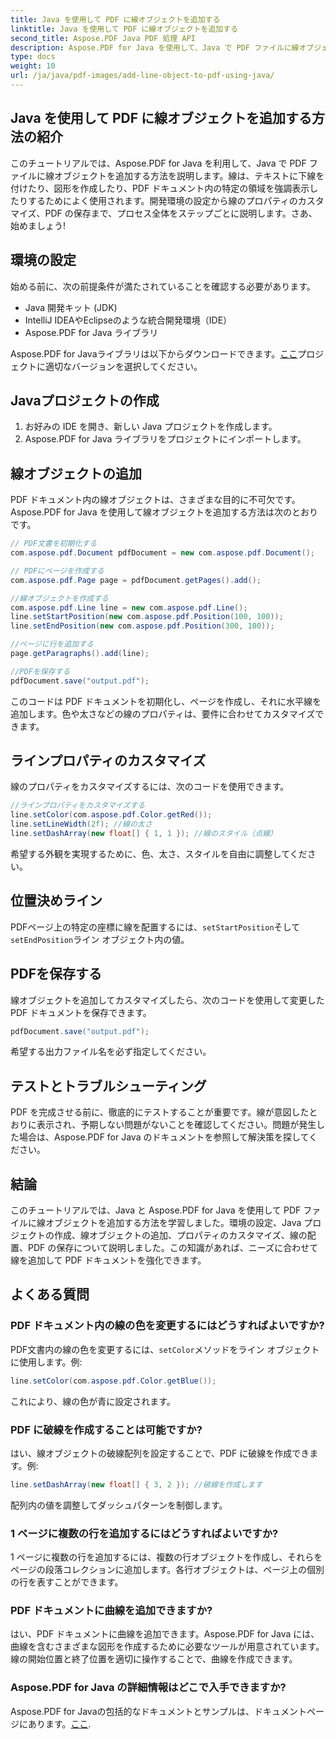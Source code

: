 ```yaml
---
title: Java を使用して PDF に線オブジェクトを追加する
linktitle: Java を使用して PDF に線オブジェクトを追加する
second_title: Aspose.PDF Java PDF 処理 API
description: Aspose.PDF for Java を使用して、Java で PDF ファイルに線オブジェクトを追加する方法を学びます。線をカスタマイズして配置し、動的な PDF を簡単に作成します。
type: docs
weight: 10
url: /ja/java/pdf-images/add-line-object-to-pdf-using-java/
---
```


## Java を使用して PDF に線オブジェクトを追加する方法の紹介

このチュートリアルでは、Aspose.PDF for Java を利用して、Java で PDF ファイルに線オブジェクトを追加する方法を説明します。線は、テキストに下線を付けたり、図形を作成したり、PDF ドキュメント内の特定の領域を強調表示したりするためによく使用されます。開発環境の設定から線のプロパティのカスタマイズ、PDF の保存まで、プロセス全体をステップごとに説明します。さあ、始めましょう!

## 環境の設定

始める前に、次の前提条件が満たされていることを確認する必要があります。

- Java 開発キット (JDK)
- IntelliJ IDEAやEclipseのような統合開発環境（IDE）
- Aspose.PDF for Java ライブラリ

 Aspose.PDF for Javaライブラリは以下からダウンロードできます。[ここ](https://releases.aspose.com/pdf/java/)プロジェクトに適切なバージョンを選択してください。

## Javaプロジェクトの作成

1. お好みの IDE を開き、新しい Java プロジェクトを作成します。
2. Aspose.PDF for Java ライブラリをプロジェクトにインポートします。

## 線オブジェクトの追加

PDF ドキュメント内の線オブジェクトは、さまざまな目的に不可欠です。Aspose.PDF for Java を使用して線オブジェクトを追加する方法は次のとおりです。

```java
// PDF文書を初期化する
com.aspose.pdf.Document pdfDocument = new com.aspose.pdf.Document();

// PDFにページを作成する
com.aspose.pdf.Page page = pdfDocument.getPages().add();

//線オブジェクトを作成する
com.aspose.pdf.Line line = new com.aspose.pdf.Line();
line.setStartPosition(new com.aspose.pdf.Position(100, 100));
line.setEndPosition(new com.aspose.pdf.Position(300, 100));

//ページに行を追加する
page.getParagraphs().add(line);

//PDFを保存する
pdfDocument.save("output.pdf");
```

このコードは PDF ドキュメントを初期化し、ページを作成し、それに水平線を追加します。色や太さなどの線のプロパティは、要件に合わせてカスタマイズできます。

## ラインプロパティのカスタマイズ

線のプロパティをカスタマイズするには、次のコードを使用できます。

```java
//ラインプロパティをカスタマイズする
line.setColor(com.aspose.pdf.Color.getRed());
line.setLineWidth(2f); //線の太さ
line.setDashArray(new float[] { 1, 1 }); //線のスタイル（点線）
```

希望する外観を実現するために、色、太さ、スタイルを自由に調整してください。

## 位置決めライン

PDFページ上の特定の座標に線を配置するには、`setStartPosition`そして`setEndPosition`ライン オブジェクト内の値。

## PDFを保存する

線オブジェクトを追加してカスタマイズしたら、次のコードを使用して変更した PDF ドキュメントを保存できます。

```java
pdfDocument.save("output.pdf");
```

希望する出力ファイル名を必ず指定してください。

## テストとトラブルシューティング

PDF を完成させる前に、徹底的にテストすることが重要です。線が意図したとおりに表示され、予期しない問題がないことを確認してください。問題が発生した場合は、Aspose.PDF for Java のドキュメントを参照して解決策を探してください。

## 結論

このチュートリアルでは、Java と Aspose.PDF for Java を使用して PDF ファイルに線オブジェクトを追加する方法を学習しました。環境の設定、Java プロジェクトの作成、線オブジェクトの追加、プロパティのカスタマイズ、線の配置、PDF の保存について説明しました。この知識があれば、ニーズに合わせて線を追加して PDF ドキュメントを強化できます。

## よくある質問

### PDF ドキュメント内の線の色を変更するにはどうすればよいですか?

 PDF文書内の線の色を変更するには、`setColor`メソッドをライン オブジェクトに使用します。例:

```java
line.setColor(com.aspose.pdf.Color.getBlue());
```

これにより、線の色が青に設定されます。

### PDF に破線を作成することは可能ですか?

はい、線オブジェクトの破線配列を設定することで、PDF に破線を作成できます。例:

```java
line.setDashArray(new float[] { 3, 2 }); //破線を作成します
```

配列内の値を調整してダッシュパターンを制御します。

### 1 ページに複数の行を追加するにはどうすればよいですか?

1 ページに複数の行を追加するには、複数の行オブジェクトを作成し、それらをページの段落コレクションに追加します。各行オブジェクトは、ページ上の個別の行を表すことができます。

### PDF ドキュメントに曲線を追加できますか?

はい、PDF ドキュメントに曲線を追加できます。Aspose.PDF for Java には、曲線を含むさまざまな図形を作成するために必要なツールが用意されています。線の開始位置と終了位置を適切に操作することで、曲線を作成できます。

### Aspose.PDF for Java の詳細情報はどこで入手できますか?

Aspose.PDF for Javaの包括的なドキュメントとサンプルは、ドキュメントページにあります。[ここ](https://reference.aspose.com/pdf/java/).
